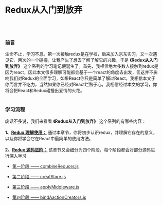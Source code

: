 # Redux从入门到放弃
</br>
</br>

### 前言
生命不止，学习不息。第一次接触redux是在学校，后来加入京东实习，又一次遇见它，两次的一个碰撞，让我产生了想去了解了解它的兴趣，于是 **《Redux从入门到放弃》** 这个系列的学习笔记便诞生了。首先，我相信绝大多数人接触到redux是因为react，因此本文很多理解可能都会基于一个react的角度去出发，但这并不影响我们对Redux的全面学习，如果React你只是简单了解过React，我相信本文于你而言并不吃力，当然如果你已经对React烂熟于心，我相信经过本文的学习，你将会把React和Redux碰撞出爱情的火花。
</br>
</br>
### 学习流程
废话不多说，我们来看看 **《Redux从入门到放弃》** 这个系列的有哪些内容：
</br>
</br>
**1、[Redux 理解使用：](https://github.com/Shmily-HJT/Redux-study/tree/master/%E7%90%86%E8%A7%A3%E4%B8%8E%E4%BD%BF%E7%94%A8%EF%BC%88%E4%B8%80%EF%BC%89)** 通过本章节，你将初步认识redux，并理解它存在的意义，以及你将学会它在React中最简单的使用方法。
</br>
</br>
**2、[Redux 源码进阶：](https://github.com/Shmily-HJT/Redux-study/tree/master/%E6%BA%90%E7%A0%81%E7%9A%84%E8%BF%9B%E9%98%B6%EF%BC%88%E4%BA%8C%EF%BC%89)** 该章节又会细分为四个阶段，每个阶段都会对部分源码进行深入学习
</br>
- [第一阶段 —— combineReducer.js](https://github.com/Shmily-HJT/Redux-study/tree/master/%E6%BA%90%E7%A0%81%E7%9A%84%E8%BF%9B%E9%98%B6%EF%BC%88%E4%BA%8C%EF%BC%89/%E7%AC%AC%E4%B8%80%E9%98%B6%E6%AE%B5%20%E2%80%94%E2%80%94%20combineReducer.js)

- [第二阶段 —— creatStore.js](https://github.com/Shmily-HJT/Redux-study/tree/master/%E6%BA%90%E7%A0%81%E7%9A%84%E8%BF%9B%E9%98%B6%EF%BC%88%E4%BA%8C%EF%BC%89/%E7%AC%AC%E4%BA%8C%E9%98%B6%E6%AE%B5%20%E2%80%94%E2%80%94%20creatStore.js)

- [第三阶段 —— applyMiddleware.js](https://github.com/Shmily-HJT/Redux-study/tree/master/%E6%BA%90%E7%A0%81%E7%9A%84%E8%BF%9B%E9%98%B6%EF%BC%88%E4%BA%8C%EF%BC%89/%E7%AC%AC%E4%B8%89%E9%98%B6%E6%AE%B5%20%E2%80%94%E2%80%94%20applyMiddleware.js)

- [第四阶段 —— bindAactionCreators.js](https://github.com/Shmily-HJT/Redux-study/tree/master/%E6%BA%90%E7%A0%81%E7%9A%84%E8%BF%9B%E9%98%B6%EF%BC%88%E4%BA%8C%EF%BC%89/%E7%AC%AC%E5%9B%9B%E9%98%B6%E6%AE%B5%20%E2%80%94%E2%80%94%20bindActionCreators.js)
